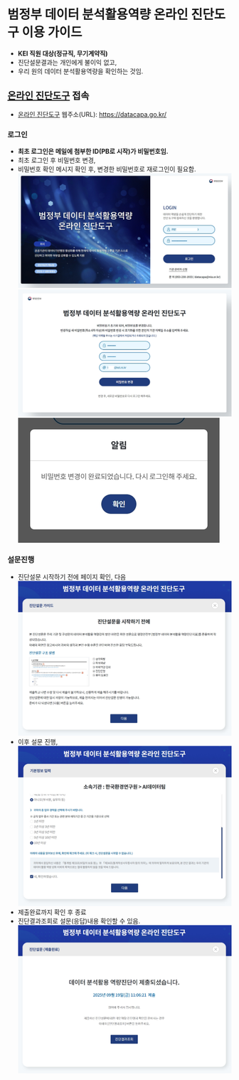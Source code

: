 # 범정부 데이터 분석활용역량 온라인 진단도구 이용 가이드
- <b>KEI 직원 대상(정규직, 무기계약직)</b>
- 진단설문결과는 개인에게 불이익 없고,
- 우리 원의 데이터 분석활용역량을 확인하는 것임.
## [온라인 진단도구](https://datacapa.go.kr/) 접속
- [온라인 진단도구](https://datacapa.go.kr/) 웹주소(URL): https://datacapa.go.kr/
### 로그인
- <b>최초 로그인은 메일에 첨부한 ID(PB로 시작)가 비밀번호임.</b>
- 최초 로그인 후 비밀번호 변경,
- 비밀번호 확인 메시지 확인 후, 변경한 비밀번호로 재로그인이 필요함.
![로그인](/imgs/01로그인.jpg)
![비밀번호 변경](/imgs/02비밀번호변경.jpg)
![변경확인 메시지](/imgs/03변경확인메시지.jpg)
### 설문진행
- 진단설문 시작하기 전에 페이지 확인, 다음
![진단설문을 시작하기 전에](/imgs/04진단설명.jpg)
- 이후 설문 진행,
![기본 설문](/imgs/05진단설문.jpg)
- 제출완료까지 확인 후 종료
- 진단결과조회로 설문(응답)내용 확인할 수 있음.
![제출 완료](/imgs/06제출완료.jpg)
